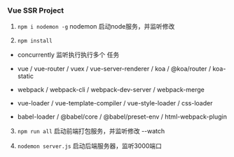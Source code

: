 ### Vue SSR Project 

1. `npm i nodemon -g` nodemon 启动node服务，并监听修改

2. `npm install`

- concurrently  监听执行执行多个 任务
- vue / vue-router / vuex / vue-server-renderer / koa / @koa/router / koa-static

- webpack / webpack-cli / webpack-dev-server / webpack-merge
- vue-loader / vue-template-compiler / vue-style-loader / css-loader
- babel-loader / @babel/core / @babel/preset-env / html-webpack-plugin

3. `npm run all` 启动前端打包服务，并监听修改 --watch

4. `nodemon server.js` 启动后端服务器，监听3000端口